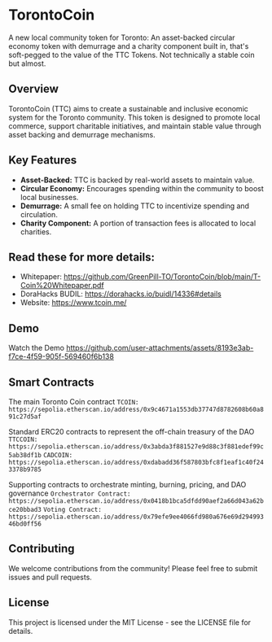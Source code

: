 # TorontoCoin
A new local community token for Toronto: An asset-backed circular economy token with demurrage and a charity component built in, that's soft-pegged to the value of the TTC Tokens. Not technically a stable coin but almost.

## Overview
TorontoCoin (TTC) aims to create a sustainable and inclusive economic system for the Toronto community. This token is designed to promote local commerce, support charitable initiatives, and maintain stable value through asset backing and demurrage mechanisms.

## Key Features
- **Asset-Backed:** TTC is backed by real-world assets to maintain value.
- **Circular Economy:** Encourages spending within the community to boost local businesses.
- **Demurrage:** A small fee on holding TTC to incentivize spending and circulation.
- **Charity Component:** A portion of transaction fees is allocated to local charities.

## Read these for more details: 
- Whitepaper: https://github.com/GreenPill-TO/TorontoCoin/blob/main/T-Coin%20Whitepaper.pdf
- DoraHacks BUDIL: https://dorahacks.io/buidl/14336#details
- Website: https://www.tcoin.me/

## Demo
Watch the Demo
https://github.com/user-attachments/assets/8193e3ab-f7ce-4f59-905f-569460f6b138

## Smart Contracts

The main Toronto Coin contract 
`TCOIN: https://sepolia.etherscan.io/address/0x9c4671a1553db37747d8782608b60a891c27d5af`

Standard ERC20 contracts to represent the off-chain treasury of the DAO
`TTCCOIN: https://sepolia.etherscan.io/address/0x3abda3f881527e9d88c3f881edef99c5ab38df1b`
`CADCOIN: https://sepolia.etherscan.io/address/0xdabadd36f587803bfc8f1eaf1c40f243378b9785`

Supporting contracts to orchestrate minting, burning, pricing, and DAO governance
`Orchestrator Contract: https://sepolia.etherscan.io/address/0x0418b1bca5dfdd90aef2a66d043a62bce20bbad3`
`Voting Contract: https://sepolia.etherscan.io/address/0x79efe9ee4066fd980a676e69d29499346bd0ff56`

## Contributing
We welcome contributions from the community! Please feel free to submit issues and pull requests.

## License
This project is licensed under the MIT License - see the LICENSE file for details.

